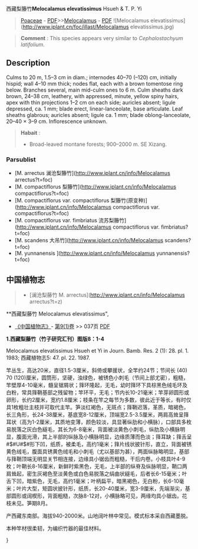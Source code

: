 西藏梨籐竹**Melocalamus elevatissimus** Hsueh & T. P. Yi

> [Poaceae](http://www.iplant.cn/info/Poaceae?t=foc) - [PDF](http://www.iplant.cn/foc/pdf/Poaceae.pdf)>>[Melocalamus](http://www.iplant.cn/info/Melocalamus?t=foc) - [PDF](http://www.iplant.cn/foc/pdf/Melocalamus.pdf)
![Melocalamus elevatissimus](http://www.iplant.cn/foc/illast/Melocalamus elevatissimus.jpg)

> **Comment** : 
> This species appears very similar to *Cephalostachyum latifolium*.

## Description

Culms to 20 m, 1.5–3 cm in diam.; internodes 40–70 (–120) cm, initially hispid; wall 4–10 mm thick; nodes flat, each with a brown tomentose ring below. Branches several, main mid-culm ones to 6 m. Culm sheaths dark brown, 24–38 cm, leathery, with appressed, minute, yellow spiny hairs, apex with thin projections 1–2 cm on each side; auricles absent; ligule depressed, ca. 1 mm; blade erect, linear-lanceolate, base articulate. Leaf sheaths glabrous; auricles absent; ligule ca. 1 mm; blade oblong-lanceolate, 20–40 × 3–9 cm. Inflorescence unknown.

> **Habait** : 
>* Broad-leaved montane forests; 900–2000 m. SE Xizang.

### Parsublist

* [M.  arrectus  澜沧梨籐竹](http://www.iplant.cn/info/Melocalamus arrectus?t=foc)
* [M.  compactiflorus  梨籐竹](http://www.iplant.cn/info/Melocalamus compactiflorus?t=foc)
* [M.  compactiflorus var. compactiflorus  梨籐竹(原变种)](http://www.iplant.cn/info/Melocalamus compactiflorus var. compactiflorus?t=foc)
* [M.  compactiflorus var. fimbriatus  流苏梨籐竹](http://www.iplant.cn/info/Melocalamus compactiflorus var. fimbriatus?t=foc)
* [M.  scandens  大吊竹](http://www.iplant.cn/info/Melocalamus scandens?t=foc)
* [M.  yunnanensis  ](http://www.iplant.cn/info/Melocalamus yunnanensis?t=foc)

## 中国植物志

> * [澜沧梨藤竹  M.  arrectus](http://www.iplant.cn/info/Melocalamus arrectus?t=z)

**西藏梨藤竹 Melocalamus elevatissimus",

* [《中国植物志》](http://www.iplant.cn/frps)- [第9(1)卷](http://www.iplant.cn/frps/vol/9(1)) >> 037页 [PDF](http://www.iplant.cn/frps/pdf/9(1)/037.pdf)

**1.西藏梨藤竹（竹子研究汇刊）图版8：1-4**

Melocalamus elevatissimus Hsueh et Yi in Journ. Bamb. Res. 2 (1): 28. pl. 1. 1983; 西藏植物志5: 47. pl. 22. 1987.

竿丛生，高达20米，直径1.5-3厘米，斜倚或攀援状，全竿约24节；节间长 (40) 70 (120)厘米，圆筒形，坚硬，浊绿色，被锈色小刺毛（节间上部尤密），粗糙，竿壁厚4-10毫米，髓呈锯屑状；箨环隆起，无毛，幼时箨环下具棕黑色绒毛环及白粉，常具箨鞘基部之残留物；竿环平，无毛；节内长10-21毫米；竿芽卵圆形或卵形，长约2厘米，宽约1.8厘米；枝条在竿之每节为多数，彼此近于等长，有时仅具1枚粗壮主枝并可取代主竿。笋淡红褐色，无斑点；箨鞘迟落，革质，暗褐色，长三角形，长24-38厘米，基底宽8-12厘米，顶端宽2.5-3.5厘米，两肩高耸呈箨耳状（高为1-2厘米，其质地变薄，颜色较淡，具显著纵肋和小横脉），口部具多枚易脱落之灰白色繸毛，其长为6-8毫米，背面被淡黄色小刺毛，纵肋及小横脉明显，腹面光滑，其上半部的纵脉及小横脉明显，边缘质薄而色淡；箨耳缺；箨舌呈#$#U#$#形下凹，纸质，被柔毛，高约1毫米；箨片线状披针形，直立，背面被锈黄色绒毛，腹面具锈黄色绒毛和小刺毛（尤以基部为甚），两面纵脉略明显，基部与箨鞘顶端无明显关节相连接，边缘具小锯齿而粗糙，干后内卷。小枝具叶4-9枚；叶鞘长8-16厘米，新鲜时紫黑色，无毛，上半部的纵脊及纵脉明显，鞘口两肩耸起，密生灰褐色至淡黄色或白色易脱落之绢曲状繸毛，后者长6-15毫米；叶舌下凹，暗紫色，无毛，高约1毫米；叶柄扁平，暗黑褐色，无白粉，长6-10毫米；叶片大型，矩圆状披针形，纸质，长20-40厘米，宽3-9厘米，先端渐尖，基部圆形或阔楔形，背面粗糙，次脉8-12对，小横脉略可见，两缘均具小锯齿。花枝未见。笋期8月。

产西藏东南部。海拔940-2000米。山地阔叶林中常见。模式标本采自西藏墨脱。

本种竿材很柔韧，为编织竹器的最佳材料。

}